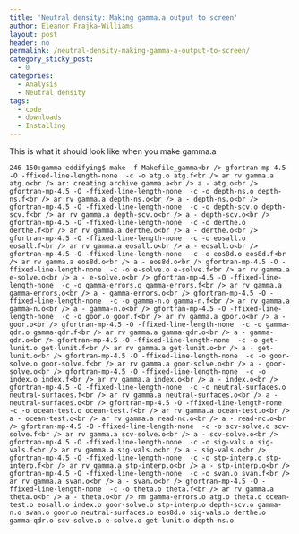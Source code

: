 ```yaml
---
title: 'Neutral density: Making gamma.a output to screen'
author: Eleanor Frajka-Williams
layout: post
header: no
permalink: /neutral-density-making-gamma-a-output-to-screen/
category_sticky_post:
  - 0
categories:
  - Analysis
  - Neutral density
tags:
  - code
  - downloads
  - Installing
---
```

This is what it should look like when you make gamma.a

`246-150:gamma eddifying$ make -f Makefile_gamma<br />
gfortran-mp-4.5 -O -ffixed-line-length-none  -c -o atg.o atg.f<br />
ar rv gamma.a atg.o<br />
ar: creating archive gamma.a<br />
a - atg.o<br />
gfortran-mp-4.5 -O -ffixed-line-length-none  -c -o depth-ns.o depth-ns.f<br />
ar rv gamma.a depth-ns.o<br />
a - depth-ns.o<br />
gfortran-mp-4.5 -O -ffixed-line-length-none  -c -o depth-scv.o depth-scv.f<br />
ar rv gamma.a depth-scv.o<br />
a - depth-scv.o<br />
gfortran-mp-4.5 -O -ffixed-line-length-none  -c -o derthe.o derthe.f<br />
ar rv gamma.a derthe.o<br />
a - derthe.o<br />
gfortran-mp-4.5 -O -ffixed-line-length-none  -c -o eosall.o eosall.f<br />
ar rv gamma.a eosall.o<br />
a - eosall.o<br />
gfortran-mp-4.5 -O -ffixed-line-length-none  -c -o eos8d.o eos8d.f<br />
ar rv gamma.a eos8d.o<br />
a - eos8d.o<br />
gfortran-mp-4.5 -O -ffixed-line-length-none  -c -o e-solve.o e-solve.f<br />
ar rv gamma.a e-solve.o<br />
a - e-solve.o<br />
gfortran-mp-4.5 -O -ffixed-line-length-none  -c -o gamma-errors.o gamma-errors.f<br />
ar rv gamma.a gamma-errors.o<br />
a - gamma-errors.o<br />
gfortran-mp-4.5 -O -ffixed-line-length-none  -c -o gamma-n.o gamma-n.f<br />
ar rv gamma.a gamma-n.o<br />
a - gamma-n.o<br />
gfortran-mp-4.5 -O -ffixed-line-length-none  -c -o goor.o goor.f<br />
ar rv gamma.a goor.o<br />
a - goor.o<br />
gfortran-mp-4.5 -O -ffixed-line-length-none  -c -o gamma-qdr.o gamma-qdr.f<br />
ar rv gamma.a gamma-qdr.o<br />
a - gamma-qdr.o<br />
gfortran-mp-4.5 -O -ffixed-line-length-none  -c -o get-lunit.o get-lunit.f<br />
ar rv gamma.a get-lunit.o<br />
a - get-lunit.o<br />
gfortran-mp-4.5 -O -ffixed-line-length-none  -c -o goor-solve.o goor-solve.f<br />
ar rv gamma.a goor-solve.o<br />
a - goor-solve.o<br />
gfortran-mp-4.5 -O -ffixed-line-length-none  -c -o index.o index.f<br />
ar rv gamma.a index.o<br />
a - index.o<br />
gfortran-mp-4.5 -O -ffixed-line-length-none  -c -o neutral-surfaces.o neutral-surfaces.f<br />
ar rv gamma.a neutral-surfaces.o<br />
a - neutral-surfaces.o<br />
gfortran-mp-4.5 -O -ffixed-line-length-none  -c -o ocean-test.o ocean-test.f<br />
ar rv gamma.a ocean-test.o<br />
a - ocean-test.o<br />
ar rv gamma.a read-nc.o<br />
a - read-nc.o<br />
gfortran-mp-4.5 -O -ffixed-line-length-none  -c -o scv-solve.o scv-solve.f<br />
ar rv gamma.a scv-solve.o<br />
a - scv-solve.o<br />
gfortran-mp-4.5 -O -ffixed-line-length-none  -c -o sig-vals.o sig-vals.f<br />
ar rv gamma.a sig-vals.o<br />
a - sig-vals.o<br />
gfortran-mp-4.5 -O -ffixed-line-length-none  -c -o stp-interp.o stp-interp.f<br />
ar rv gamma.a stp-interp.o<br />
a - stp-interp.o<br />
gfortran-mp-4.5 -O -ffixed-line-length-none  -c -o svan.o svan.f<br />
ar rv gamma.a svan.o<br />
a - svan.o<br />
gfortran-mp-4.5 -O -ffixed-line-length-none  -c -o theta.o theta.f<br />
ar rv gamma.a theta.o<br />
a - theta.o<br />
rm gamma-errors.o atg.o theta.o ocean-test.o eosall.o index.o goor-solve.o stp-interp.o depth-scv.o gamma-n.o svan.o goor.o neutral-surfaces.o eos8d.o sig-vals.o derthe.o gamma-qdr.o scv-solve.o e-solve.o get-lunit.o depth-ns.o`
